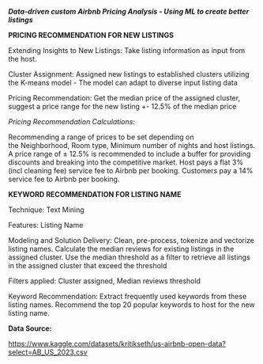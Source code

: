 
_**Data-driven custom Airbnb Pricing Analysis - Using ML to create better listings**_

**PRICING RECOMMENDATION FOR NEW LISTINGS**

Extending Insights to New Listings: Take listing information as input from the host.

Cluster Assignment: Assigned new listings to established clusters utilizing the K-means model - The model can adapt to diverse input listing data

Pricing Recommendation: Get the median price of the assigned cluster, suggest a price range for the new listing +- 12.5% of the median price

_Pricing Recommendation Calculations:_

Recommending a range of prices to be set depending on the Neighborhood, Room type, Minimum number of nights and host listings. A price range of ± 12.5% is recommended to include a buffer for providing discounts and breaking into the competitive market. Host pays a flat 3% (incl cleaning fee) service fee to Airbnb per booking. Customers pay a 14% service fee to Airbnb per booking.

**KEYWORD RECOMMENDATION FOR LISTING NAME**

Technique: Text Mining

Features: Listing Name

Modeling and Solution Delivery: Clean, pre-process, tokenize and vectorize listing names. Calculate the median reviews for existing listings in the assigned cluster. Use the median threshold as a filter to retrieve all listings in the assigned cluster that exceed the threshold

Filters applied: Cluster assigned, Median reviews threshold

Keyword Recommendation: Extract frequently used keywords from these listing names. Recommend the top 20 popular keywords to host for the new listing name.

**Data Source:**

https://www.kaggle.com/datasets/kritikseth/us-airbnb-open-data?select=AB_US_2023.csv
